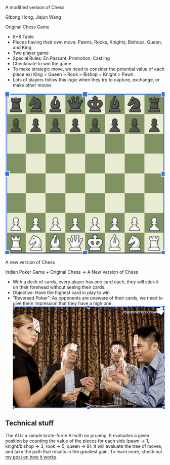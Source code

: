 
A modified version of Chess

Gibong Hong, Jiajun Wang

Original Chess Game
- 8*8 Table
- Pieces having their own move: Pawns, Rooks, Knights, Bishops, Queen, and King
- Two player game
- Special Rules: En Passant, Promotion, Castling
- Checkmate to win the game
- To make strategic move, we need to consider the potential value of each piece
ex) King > Queen > Rook > Bishop = Knight > Pawn
- Lots of players follow this logic when they try to capture, exchange, or make other moves.
  
![Image text](https://github.com/WangJiaJun515/2022Fall_projects/blob/main/img/chess_board.jpg)


A new version of Chess

Indian Poker Game + Original Chess -> A New Version of Chess

- With a deck of cards, every player has one card each, they will stick it on their forehead without seeing their cards.
- Objective: Have the highest card in play to win
- ”Reversed Poker”: As opponents are unaware of their cards, we need to give them impression that they have a high one.
![Image text](https://github.com/WangJiaJun515/2022Fall_projects/blob/main/img/India_poker.pic.jpg)





## Technical stuff

The AI is a simple brute-force AI with no pruning. It evaluates a given position by counting the value of the pieces for each side (pawn -> 1, knight/bishop -> 3, rook -> 5, queen -> 9). It will evaluate the tree of moves, and take the path that results in the greatest gain. To learn more, check out [my post on how it works](https://mbuffett.com/posts/chess-ai/).
